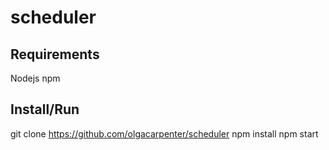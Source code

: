 # scheduler

## Requirements
Nodejs
npm

## Install/Run
git clone https://github.com/olgacarpenter/scheduler
npm install
npm start